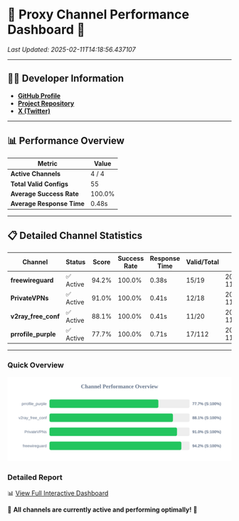 # 🌟 Proxy Channel Performance Dashboard 🌟

_Last Updated: 2025-02-11T14:18:56.437107_

---

## 👩‍💻 Developer Information

- **[GitHub Profile](https://github.com/4n0nymou3)**  
- **[Project Repository](https://github.com/4n0nymou3/multi-proxy-config-fetcher)**  
- **[X (Twitter)](https://x.com/4n0nymou3)**  

---

## 📊 Performance Overview

| Metric                | Value       |
|-----------------------|-------------|
| **Active Channels**   | 4 / 4       |
| **Total Valid Configs** | 55          |
| **Average Success Rate** | 100.0%      |
| **Average Response Time** | 0.48s       |

---

## 📋 Detailed Channel Statistics

| Channel          | Status     | Score  | Success Rate | Response Time | Valid/Total | Last Success               |
|------------------|------------|--------|--------------|---------------|-------------|----------------------------|
| **freewireguard**  | ✅ Active  | 94.2%  | 100.0% | 0.38s         | 15/19       | 2025-02-11T14:18:56.435279 |
| **PrivateVPNs**  | ✅ Active  | 91.0%  | 100.0% | 0.41s         | 12/18       | 2025-02-11T14:18:56.024493 |
| **v2ray_free_conf**  | ✅ Active  | 88.1%  | 100.0% | 0.41s         | 11/20       | 2025-02-11T14:18:55.580628 |
| **prrofile_purple**  | ✅ Active  | 77.7%  | 100.0% | 0.71s         | 17/112       | 2025-02-11T14:18:55.108527 |

---

### Quick Overview
<div align="center">
  <a href="https://raw.githubusercontent.com/nullluser/NullRepo/refs/heads/main/assets/channel_stats_chart.svg">
    <img src="https://raw.githubusercontent.com/nullluser/NullRepo/refs/heads/main/assets/channel_stats_chart.svg" alt="Source Performance Statistics" width="800">
  </a>
</div>

### Detailed Report
📊 [View Full Interactive Dashboard](https://htmlpreview.github.io/?https://github.com/nullluser/NullRepo/blob/main/assets/performance_report.html)

🎉 **All channels are currently active and performing optimally!** 🎉
